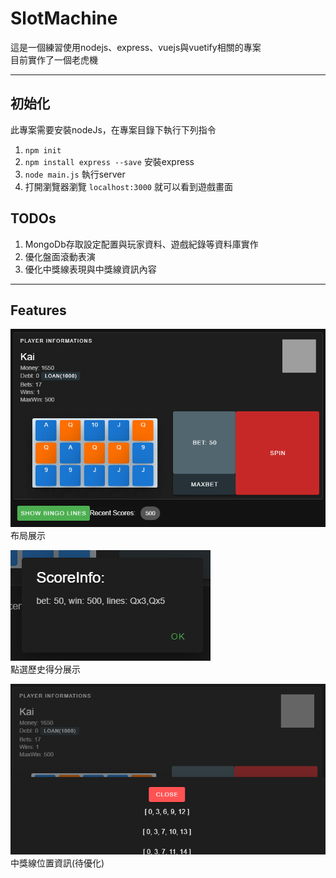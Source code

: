 # SlotMachine

這是一個練習使用nodejs、express、vuejs與vuetify相關的專案  
目前實作了一個老虎機

---

## 初始化

此專案需要安裝nodeJs，在專案目錄下執行下列指令
1. `npm init`
2. `npm install express --save` 安裝express
3. `node main.js` 執行server
4. 打開瀏覽器瀏覽 `localhost:3000` 就可以看到遊戲畫面


## TODOs

1. MongoDb存取設定配置與玩家資料、遊戲紀錄等資料庫實作
2. 優化盤面滾動表演
3. 優化中獎線表現與中獎線資訊內容

---

## Features
![畫面展示1](public/features/preview1.png)  
布局展示  

![畫面展示2](public/features/preview2.png)  
點選歷史得分展示  

![畫面展示3](public/features/preview3.png)  
中獎線位置資訊(待優化)  